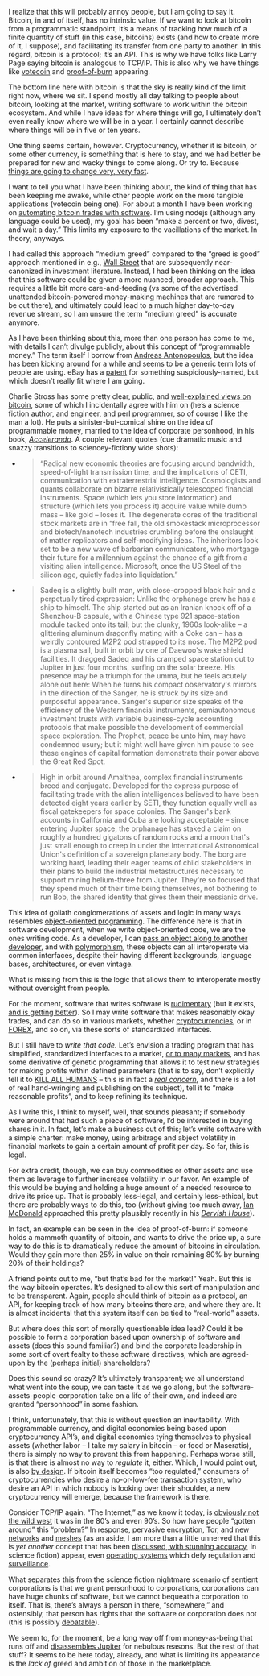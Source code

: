 I realize that this will probably annoy people, but I am going to say it. Bitcoin, in and of itself, has no intrinsic value. If we want to look at bitcoin from a programmatic standpoint, it’s a means of tracking how much of a finite quantity of stuff (in this case, bitcoins) exists (and how to create more of it, I suppose), and facilitating its transfer from one party to another. In this regard, bitcoin is a protocol; it’s an API. This is why we have folks like Larry Page saying bitcoin is analogous to TCP/IP. This is also why we have things like [votecoin](http://www.reddit.com/r/Bitcoin/comments/1gtv7j/votecoin_a_cryptography_based_voting_system_that/) and [proof-of-burn](http://www.reddit.com/r/Bitcoin/comments/1wtz2b/2124_btc_destroyed_in_proofofburn/cf5gg8m) appearing.  

The bottom line here with bitcoin is that the sky is really kind of the limit right now, where we sit. I spend mostly all day talking to people about bitcoin, looking at the market, writing software to work within the bitcoin ecosystem. And while I have ideas for where things will go, I ultimately don’t even really know where we will be in a year. I certainly cannot describe where things will be in five or ten years.

One thing seems certain, however. Cryptocurrency, whether it is bitcoin, or some other currency, is something that is here to stay, and we had better be prepared for new and wacky things to come along. Or try to. Because [things are going to change very, very fast](http://www.antipope.org/charlie/blog-static/2010/05/sandbagged-by-the-near-future.html).

I want to tell you what I have been thinking about, the kind of thing that has been keeping me awake, while other people work on the more tangible applications (votecoin being one). For about a month I have been working on [automating bitcoin trades with software](http://spelunk.in/2014/01/13/automating-trading-a-week-with-gekko/). I’m using nodejs (although any language could be used), my goal has been “make a percent or two, divest, and wait a day.” This limits my exposure to the vacillations of the market. In theory, anyways.

I had called this approach “medium greed” compared to the “greed is good” approach mentioned in e.g., [Wall Street](http://www.imdb.com/title/tt0094291/) that are subsequently near-canonized in investment literature. Instead, I had been thinking on the idea that this software could be given a more nuanced, broader approach. This requires a little bit more care-and-feeding (vs some of the advertised unattended bitcoin-powered money-making machines that are rumored to be out there), and ultimately could lead to a much higher day-to-day revenue stream, so I am unsure the term “medium greed” is accurate anymore.

As I have been thinking about this, more than one person has come to me, with details I can’t divulge publicly, about this concept of “programmable money.” The term itself I borrow from [Andreas Antonopoulos](http://blog.blockchain.info/2014/01/26/the-blockchain-team-welcomes-andreas-antonopoulos/), but the idea has been kicking around for a while and seems to be a generic term lots of people are using. eBay has a [patent](http://bitcoinmagazine.com/9218/ebay-files-patent-application-programmable-money/) for something suspiciously-named, but which doesn’t really fit where I am going.

Charlie Stross has some pretty clear, public, and [well-explained views on bitcoin](http://www.antipope.org/charlie/blog-static/2013/12/why-i-want-bitcoin-to-die-in-a.html), some of which I incidentally agree with him on (he’s a science fiction author, and engineer, and perl programmer, so of course I like the man a lot). He puts a sinister-but-comical shine on the idea of programmable money, married to the idea of corporate personhood, in his book, [*Accelerando*](http://www.antipope.org/charlie/blog-static/fiction/accelerando/accelerando-intro.html). A couple relevant quotes (cue dramatic music and snazzy transitions to sciencey-fictiony wide shots): 

* > “Radical new economic theories are focusing around bandwidth, speed-of-light transmission time, and the implications of CETI, communication with extraterrestrial intelligence. Cosmologists and quants collaborate on bizarre relativistically telescoped financial instruments. Space (which lets you store information) and structure (which lets you process it) acquire value while dumb mass – like gold – loses it. The degenerate cores of the traditional stock markets are in “free fall, the old smokestack microprocessor and biotech/nanotech industries crumbling before the onslaught of matter replicators and self-modifying ideas. The inheritors look set to be a new wave of barbarian communicators, who mortgage their future for a millennium against the chance of a gift from a visiting alien intelligence. Microsoft, once the US Steel of the silicon age, quietly fades into liquidation.”

* > Sadeq is a slightly built man, with close-cropped black hair and a perpetually tired expression: Unlike the orphanage crew he has a ship to himself. The ship started out as an Iranian knock off of a Shenzhou-B capsule, with a Chinese type 921 space-station module tacked onto its tail; but the clunky, 1960s look-alike – a glittering aluminum dragonfly mating with a Coke can – has a weirdly contoured M2P2 pod strapped to its nose. The M2P2 pod is a plasma sail, built in orbit by one of Daewoo's wake shield facilities. It dragged Sadeq and his cramped space station out to Jupiter in just four months, surfing on the solar breeze. His presence may be a triumph for the umma, but he feels acutely alone out here: When he turns his compact observatory's mirrors in the direction of the Sanger, he is struck by its size and purposeful appearance. Sanger's superior size speaks of the efficiency of the Western financial instruments, semiautonomous investment trusts with variable business-cycle accounting protocols that make possible the development of commercial space exploration. The Prophet, peace be unto him, may have condemned usury; but it might well have given him pause to see these engines of capital formation demonstrate their power above the Great Red Spot.

* > High in orbit around Amalthea, complex financial instruments breed and conjugate. Developed for the express purpose of facilitating trade with the alien intelligences believed to have been detected eight years earlier by SETI, they function equally well as fiscal gatekeepers for space colonies. The Sanger's bank accounts in California and Cuba are looking acceptable – since entering Jupiter space, the orphanage has staked a claim on roughly a hundred gigatons of random rocks and a moon that's just small enough to creep in under the International Astronomical Union's definition of a sovereign planetary body. The borg are working hard, leading their eager teams of child stakeholders in their plans to build the industrial metastructures necessary to support mining helium-three from Jupiter. They're so focused that they spend much of their time being themselves, not bothering to run Bob, the shared identity that gives them their messianic drive.

This idea of goliath conglomerations of assets and logic in many ways resembles [object-oriented programming](http://harmful.cat-v.org/software/OO_programming/why_oo_sucks). The difference here is that in software development, when we write object-oriented code, we are the ones writing code. As a developer, I can [pass an object along to another developer](http://www.json.org/), and with [polymorphism](http://stackoverflow.com/a/8005176/2908776), these objects can all interoperate via common interfaces, despite their having different backgrounds, language bases, architectures, or even vintage.

What is missing from this is the logic that allows them to interoperate mostly without oversight from people.

For the moment, software that writes software is [rudimentary](http://www.genetic-programming.com/gpanimatedtutorial.html) (but it exists, [and is getting better](http://www.tradingsystemlab.com/files/TRADING%20SYSTEM%20LAB%20Product%20Guide%20Version%201.pdf)). So I may write software that makes reasonably okay trades, and can do so in various markets, whether [cryptocurrencies](http://www.reddit.com/r/Bitcoin/comments/1vd3fa/im_announcing_tradewave_today_build_your_own/), or in [FOREX](http://www.fxcm.co.uk/products/specialty-platforms/mirror-trader/), and so on, via these sorts of standardized interfaces.

But I still have to *write that code.* Let’s envision a trading program that has simplified, standardized interfaces to a market, [or to many markets](http://www.investopedia.com/terms/a/arbitrage.asp), and has some derivative of genetic programming that allows it to test new strategies for making profits within defined parameters (that is to say, don’t explicitly tell it to [KILL ALL HUMANS](http://intelligence.org/2013/06/05/friendly-ai-research-as-effective-altruism/) – this is in fact a [*real concern*](http://intelligence.org/files/CFAI.pdf), and there is a lot of real hand-wringing and publishing on the subject), tell it to “make reasonable profits”, and to keep refining its technique.

As I write this, I think to myself, well, that sounds pleasant; if somebody were around that had such a piece of software, I’d be interested in buying shares in it. In fact, let’s make a business out of this; let’s write software with a simple charter: make money, using arbitrage and abject volatility in financial markets to gain a certain amount of profit per day. So far, this is legal.

For extra credit, though, we can buy commodities or other assets and use them as leverage to further increase volatility in our favor. An example of this would be buying and holding a huge amount of a needed resource to drive its price up. That is probably less-legal, and certainly less-ethical, but there are probably ways to do this, too (without giving too much away, [Ian McDonald](https://twitter.com/iannmcdonald) approached this pretty plausibly recently in his [*Dervish House*](http://www.amazon.com/Dervish-House-Gollancz-Ian-Mcdonald-ebook/dp/B00C4B2V3M/)).

In fact, an example can be seen in the idea of proof-of-burn: if someone holds a mammoth quantity of bitcoin, and wants to drive the price up, a sure way to do this is to dramatically reduce the amount of bitcoins in circulation. Would they gain more than 25% in value on their remaining 80% by burning 20% of their holdings?

A friend points out to me, “but that’s bad for the market!” Yeah. But this is the way bitcoin operates. It’s designed to allow this sort of manipulation and to be transparent. Again, people should think of bitcoin as a protocol, an API, for keeping track of how many bitcoins there are, and where they are. It is almost incidental that this system itself can be tied to “real-world” assets.

But where does this sort of morally questionable idea lead? Could it be possible to form a corporation based upon ownership of software and assets (does this sound familiar?) and bind the corporate leadership in some sort of overt fealty to these software directives, which are agreed-upon by the (perhaps initial) shareholders?

Does this sound so crazy? It’s ultimately transparent; we all understand what went into the soup, we can taste it as we go along, but the software-assets-people-corporation take on a life of their own, and indeed are granted “personhood” in some fashion.

I think, unfortunately, that this is without question an inevitability. With programmable currency, and digital economies being based upon cryptocurrency API’s, and digital economies tying themselves to physical assets (whether labor – I take my salary in bitcoin – or food or Maseratis), there is simply no way to prevent this from happening. Perhaps worse still, is that there is almost no way to *regulate* it, either. Which, I would point out, is also [by design](http://motherboard.vice.com/blog/in-the-face-of-tightening-regulations-bitcoin-needs-to-become-useful). If bitcoin itself becomes “too regulated,” consumers of cryptocurrencies who desire a no-or-low-fee transaction system, who desire an API in which nobody is looking over their shoulder, a new cryptocurrency will emerge, because the framework is there.

Consider TCP/IP again. “The Internet,” as we know it today, is [obviously not the wild west](http://learn.bowdoin.edu/courses/soc022-richard-joyce/2010/04/internet-surveillance-a-virtual-panopticon/) it was in the 80’s and even 90’s. So how have people “gotten around” this “problem?” In response, pervasive encryption, [Tor](https://www.torproject.org/), and [new networks](http://geti2p.net/en/) and [meshes](https://projectmeshnet.org/) (as an aside, I am more than a little unnerved that this is *yet another* concept that has been [discussed, with stunning accuracy](http://craphound.com/unwirer/), in science fiction) appear, even [operating systems](https://tails.boum.org/) which defy regulation and [surveillance](http://news.softpedia.com/news/quot-We-Will-Never-Be-Able-to-De-Anonymize-all-Tor-Users-quot-NSA-Believes-388678.shtml).

What separates this from the science fiction nightmare scenario of sentient corporations is that we grant personhood to corporations, corporations can have huge chunks of software, but we cannot bequeath a corporation to itself. That is, there’s always a person in there, “somewhere,” and ostensibly, that person has rights that the software or corporation does not (this is possibly [debatable](http://nearing.newsvine.com/_news/2010/04/24/4202160-the-death-penalty-for-murderous-corporate-persons)).

We seem to, for the moment, be a long way off from money-as-being that runs off and [disassembles Jupiter](http://tvtropes.org/pmwiki/pmwiki.php/Main/BigDumbObject) for nebulous reasons. But the rest of that stuff? It seems to be here today, already, and what is limiting its appearance is the *lack of* greed and ambition of those in the marketplace.